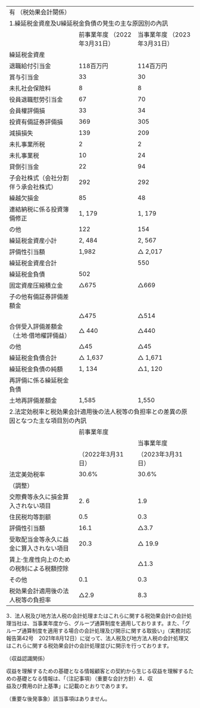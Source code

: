 <html><body><table><tr><td colspan="3">有 （税効果会計闋係）</td></tr><tr><td colspan="3">1.繰延税金資産及U繰延税金負債の凳生の主な原因別の內訊</td></tr><tr><td></td><td>前事業年度 （2022年3月31日）</td><td>当事業年度 （2023年3月31日）</td></tr><tr><td>繰延税金資産</td><td></td><td></td></tr><tr><td>退職給付引当金</td><td>118百万円</td><td>114百万円</td></tr><tr><td>賞与引当金</td><td>33</td><td>30</td></tr><tr><td>未扎社会保險料</td><td>8</td><td>8</td></tr><tr><td>役員退職慰勞引当金</td><td>67</td><td>70</td></tr><tr><td>会員權評倆損</td><td>33</td><td>34</td></tr><tr><td>投資有倆証券評倆損</td><td>369</td><td>305</td></tr><tr><td>減損損失</td><td>139</td><td>209</td></tr><tr><td>未扎事業所税</td><td>2</td><td>2</td></tr><tr><td>未扎事業税</td><td>10</td><td>24</td></tr><tr><td>貸倒引当金</td><td>22</td><td>94</td></tr><tr><td>子会社株式（会社分割伴う承会社株式）</td><td>292</td><td>292</td></tr><tr><td>繰越欠損金</td><td>85</td><td>48</td></tr><tr><td>連結納税に係る投資簿倆修正</td><td>1, 179</td><td>1, 179</td></tr><tr><td>の他</td><td>122</td><td>154</td></tr><tr><td>繰延税金資産小計</td><td>2, 484</td><td>2, 567</td></tr><tr><td>評倆性引当額</td><td> 1,982</td><td>△ 2,017</td></tr><tr><td>繰延税金資産合計</td><td></td><td>550</td></tr><tr><td>繰延税金負債</td><td>502</td><td></td></tr><tr><td>固定資産压縮積立金</td><td>△675</td><td>△669</td></tr><tr><td>子の他有倆証券評倆差額金</td><td></td><td></td></tr><tr><td></td><td>△475</td><td>△514</td></tr><tr><td>合併受入評倆差額金（土地·借地櫂評倆益）</td><td>△ 440</td><td>△440</td></tr><tr><td>の他</td><td>△45</td><td>△45</td></tr><tr><td>繰延税金負債合計</td><td>△ 1,637</td><td>△ 1,671</td></tr><tr><td>繰延税金負債の純額</td><td>1, 134</td><td>△1, 120</td></tr><tr><td>再評倆に係る繰延税金負債</td><td></td><td></td></tr><tr><td>土地再評倆差額金</td><td>1,585</td><td>1,550</td></tr><tr><td colspan="3">2.法定効税率と税効果会計適用後の法人税等の負担率との差異の原因となつた主な項目別の內訊</td></tr><tr><td rowspan="3"></td><td>前事業年度</td><td></td></tr><tr><td></td><td>当事業年度</td></tr><tr><td>（2022年3月31日）</td><td>（2023年3月31日）</td></tr><tr><td>法定美効税率</td><td>30.6%</td><td>30.6%</td></tr><tr><td>（調整）</td><td></td><td></td></tr><tr><td>交際費等永久に損金算入されない項目</td><td>2. 6</td><td>1.9</td></tr><tr><td>住民税均等割额</td><td>0.5</td><td>0.3</td></tr><tr><td>評倆性引当額</td><td> 16.1</td><td>△3.7</td></tr><tr><td>受取配当金等永久に益金に算入されない項目</td><td>20.3</td><td>△ 19.9</td></tr><tr><td>賃上·生産性向上のための税制による税額控除</td><td></td><td>△1.3</td></tr><tr><td>その他</td><td>0.1</td><td>0.3</td></tr><tr><td>税効果会計適用後の法人税等の負担率</td><td>△2.9</td><td>8.3</td></tr></table></body></html>

3．法人税及び地方法人税の会計処理またはこれらに関する税効果会計の会計処理当社は、当事業年度から、グループ通算制度を適用しております。また、「グループ通算制度を適用する場合の会計処理及び開示に関する取扱い」（実務対応報告第42号　2021年8月12日）に従って、法人税及び地方法人税の会計処理又はこれらに関する税効果会計の会計処理並びに開示を行っております。  

（収益認識関係）  

収益を理解するための基礎となる情報顧客との契約から生じる収益を理解するための基礎となる情報は、「（注記事項）（重要な会計方針）4．収  
益及び費用の計上基準」に記載のとおりであります。  

（重要な後発事象）該当事項はありません。  
